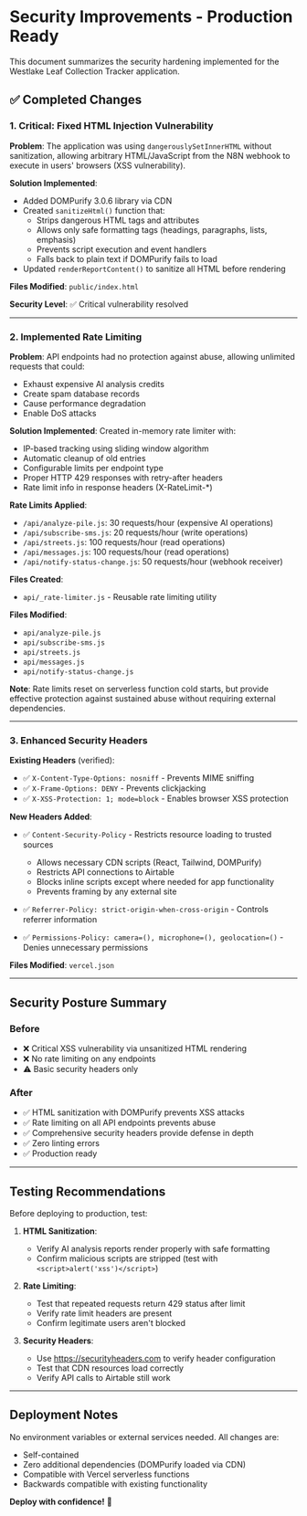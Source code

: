 # Security Improvements - Production Ready

This document summarizes the security hardening implemented for the Westlake Leaf Collection Tracker application.

## ✅ Completed Changes

### 1. Critical: Fixed HTML Injection Vulnerability

**Problem**: The application was using `dangerouslySetInnerHTML` without sanitization, allowing arbitrary HTML/JavaScript from the N8N webhook to execute in users' browsers (XSS vulnerability).

**Solution Implemented**:
- Added DOMPurify 3.0.6 library via CDN
- Created `sanitizeHtml()` function that:
  - Strips dangerous HTML tags and attributes
  - Allows only safe formatting tags (headings, paragraphs, lists, emphasis)
  - Prevents script execution and event handlers
  - Falls back to plain text if DOMPurify fails to load
- Updated `renderReportContent()` to sanitize all HTML before rendering

**Files Modified**: `public/index.html`

**Security Level**: ✅ Critical vulnerability resolved

---

### 2. Implemented Rate Limiting

**Problem**: API endpoints had no protection against abuse, allowing unlimited requests that could:
- Exhaust expensive AI analysis credits
- Create spam database records
- Cause performance degradation
- Enable DoS attacks

**Solution Implemented**:
Created in-memory rate limiter with:
- IP-based tracking using sliding window algorithm
- Automatic cleanup of old entries
- Configurable limits per endpoint type
- Proper HTTP 429 responses with retry-after headers
- Rate limit info in response headers (X-RateLimit-*)

**Rate Limits Applied**:
- `/api/analyze-pile.js`: 30 requests/hour (expensive AI operations)
- `/api/subscribe-sms.js`: 20 requests/hour (write operations)
- `/api/streets.js`: 100 requests/hour (read operations)
- `/api/messages.js`: 100 requests/hour (read operations)
- `/api/notify-status-change.js`: 50 requests/hour (webhook receiver)

**Files Created**:
- `api/_rate-limiter.js` - Reusable rate limiting utility

**Files Modified**:
- `api/analyze-pile.js`
- `api/subscribe-sms.js`
- `api/streets.js`
- `api/messages.js`
- `api/notify-status-change.js`

**Note**: Rate limits reset on serverless function cold starts, but provide effective protection against sustained abuse without requiring external dependencies.

---

### 3. Enhanced Security Headers

**Existing Headers** (verified):
- ✅ `X-Content-Type-Options: nosniff` - Prevents MIME sniffing
- ✅ `X-Frame-Options: DENY` - Prevents clickjacking
- ✅ `X-XSS-Protection: 1; mode=block` - Enables browser XSS protection

**New Headers Added**:
- ✅ `Content-Security-Policy` - Restricts resource loading to trusted sources
  - Allows necessary CDN scripts (React, Tailwind, DOMPurify)
  - Restricts API connections to Airtable
  - Blocks inline scripts except where needed for app functionality
  - Prevents framing by any external site
  
- ✅ `Referrer-Policy: strict-origin-when-cross-origin` - Controls referrer information
  
- ✅ `Permissions-Policy: camera=(), microphone=(), geolocation=()` - Denies unnecessary permissions

**Files Modified**: `vercel.json`

---

## Security Posture Summary

### Before
- ❌ Critical XSS vulnerability via unsanitized HTML rendering
- ❌ No rate limiting on any endpoints
- ⚠️ Basic security headers only

### After
- ✅ HTML sanitization with DOMPurify prevents XSS attacks
- ✅ Rate limiting on all API endpoints prevents abuse
- ✅ Comprehensive security headers provide defense in depth
- ✅ Zero linting errors
- ✅ Production ready

---

## Testing Recommendations

Before deploying to production, test:

1. **HTML Sanitization**:
   - Verify AI analysis reports render properly with safe formatting
   - Confirm malicious scripts are stripped (test with `<script>alert('xss')</script>`)

2. **Rate Limiting**:
   - Test that repeated requests return 429 status after limit
   - Verify rate limit headers are present
   - Confirm legitimate users aren't blocked

3. **Security Headers**:
   - Use https://securityheaders.com to verify header configuration
   - Test that CDN resources load correctly
   - Verify API calls to Airtable still work

---

## Deployment Notes

No environment variables or external services needed. All changes are:
- Self-contained
- Zero additional dependencies (DOMPurify loaded via CDN)
- Compatible with Vercel serverless functions
- Backwards compatible with existing functionality

**Deploy with confidence!** 🚀

